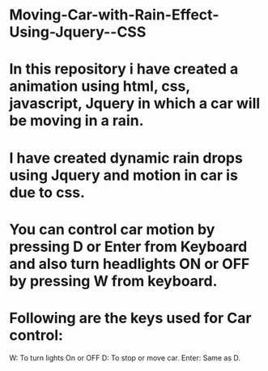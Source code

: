 # Moving-Car-with-Rain-Effect-Using-Jquery--CSS
# In this repository i have created a animation using html, css, javascript, Jquery in which a car will be moving in a rain.
# I have created dynamic rain drops using Jquery and motion in car is due to css.
# You can control car motion by pressing D or Enter from Keyboard and also turn headlights ON or OFF by pressing W from keyboard.
# Following are the keys used for Car control:
   W: To turn lights On or OFF
   D: To stop or move car.
   Enter: Same as D.
